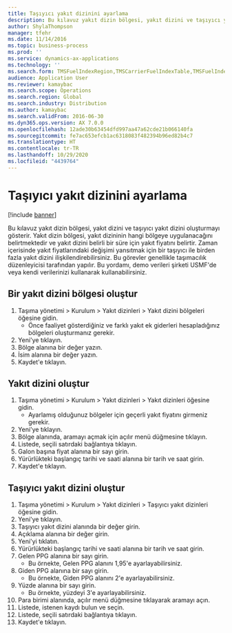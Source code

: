```yaml
---
title: Taşıyıcı yakıt dizinini ayarlama
description: Bu kılavuz yakıt dizin bölgesi, yakıt dizini ve taşıyıcı yakıt dizini oluşturmayı gösterir.
author: ShylaThompson
manager: tfehr
ms.date: 11/14/2016
ms.topic: business-process
ms.prod: ''
ms.service: dynamics-ax-applications
ms.technology: ''
ms.search.form: TMSFuelIndexRegion,TMSCarrierFuelIndexTable,TMSFuelIndex
audience: Application User
ms.reviewer: kamaybac
ms.search.scope: Operations
ms.search.region: Global
ms.search.industry: Distribution
ms.author: kamaybac
ms.search.validFrom: 2016-06-30
ms.dyn365.ops.version: AX 7.0.0
ms.openlocfilehash: 12ade30b63454dfd997aa47a62cde21b066140fa
ms.sourcegitcommit: fe7ac653efcb1ac6318083f482394b96ed82b4c7
ms.translationtype: HT
ms.contentlocale: tr-TR
ms.lasthandoff: 10/29/2020
ms.locfileid: "4439764"
---
```

# <a name="set-up-a-carrier-fuel-index"></a>Taşıyıcı yakıt dizinini ayarlama

[!include [banner](../../includes/banner.md)]

Bu kılavuz yakıt dizin bölgesi, yakıt dizini ve taşıyıcı yakıt dizini oluşturmayı gösterir. Yakıt dizin bölgesi, yakıt dizininin hangi bölgeye uygulanacağını belirtmektedir ve yakıt dizini belirli bir süre için yakıt fiyatını belirtir. Zaman içerisinde yakıt fiyatlarındaki değişimi yansıtmak için bir taşıyıcı ile birden fazla yakıt dizini ilişkilendirebilirsiniz.  Bu görevler genellikle taşımacılık düzenleyicisi tarafından yapılır. Bu yordamı, demo verileri şirketi USMF'de veya kendi verilerinizi kullanarak kullanabilirsiniz.


## <a name="create-a-fuel-index-region"></a>Bir yakıt dizini bölgesi oluştur
1. Taşıma yönetimi > Kurulum > Yakıt dizinleri > Yakıt dizini bölgeleri öğesine gidin.
    * Önce faaliyet gösterdiğiniz ve farklı yakıt ek giderleri hesapladığınız bölgeleri oluşturmanız gerekir.  
2. Yeni'ye tıklayın.
3. Bölge alanına bir değer yazın.
4. İsim alanına bir değer yazın.
5. Kaydet'e tıklayın.

## <a name="create-a-fuel-index"></a>Yakıt dizini oluştur
1. Taşıma yönetimi > Kurulum > Yakıt dizinleri > Yakıt dizinleri öğesine gidin.
    * Ayarlamış olduğunuz bölgeler için geçerli yakıt fiyatını girmeniz gerekir.  
2. Yeni'ye tıklayın.
3. Bölge alanında, aramayı açmak için açılır menü düğmesine tıklayın.
4. Listede, seçili satırdaki bağlantıya tıklayın.
5. Galon başına fiyat alanına bir sayı girin.
6. Yürürlükteki başlangıç tarihi ve saati alanına bir tarih ve saat girin.
7. Kaydet'e tıklayın.

## <a name="create-a-carrier-fuel-index"></a>Taşıyıcı yakıt dizini oluştur
1. Taşıma yönetimi > Kurulum > Yakıt dizinleri > Taşıyıcı yakıt dizinleri öğesine gidin.
2. Yeni'ye tıklayın.
3. Taşıyıcı yakıt dizini alanında bir değer girin.
4. Açıklama alanına bir değer girin.
5. Yeni'yi tıklatın.
6. Yürürlükteki başlangıç tarihi ve saati alanına bir tarih ve saat girin.
7. Gelen PPG alanına bir sayı girin.
    * Bu örnekte, Gelen PPG alanını 1,95'e ayarlayabilirsiniz.  
8. Giden PPG alanına bir sayı girin.
    * Bu örnekte, Giden PPG alanını 2'e ayarlayabilirsiniz.  
9. Yüzde alanına bir sayı girin.
    * Bu örnekte, yüzdeyi 3'e ayarlayabilirsiniz.  
10. Para birimi alanında, açılır menü düğmesine tıklayarak aramayı açın.
11. Listede, istenen kaydı bulun ve seçin.
12. Listede, seçili satırdaki bağlantıya tıklayın.
13. Kaydet'e tıklayın.

